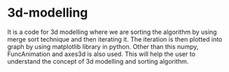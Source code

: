 # 3d-modelling

It is a code for 3d modelling where we are sorting the algorithm by using merge sort technique and then iterating it. The iteration is then plotted into graph by using matplotlib library in python. Other than this numpy, FuncAnimation and axes3d is also used.
This will help the user to understand the concept of 3d modelling and sorting algorithm.
